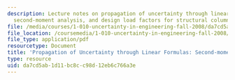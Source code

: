```yaml
---
description: Lecture notes on propagation of uncertainty through linear formulas,
  second-moment analysis, and design load factors for structural columns.
file: /media/courses/1-010-uncertainty-in-engineering-fall-2008/da7cd5ab1d11bc8cc98d12eb6c766a3e_app_13.pdf
file_location: /coursemedia/1-010-uncertainty-in-engineering-fall-2008/da7cd5ab1d11bc8cc98d12eb6c766a3e_app_13.pdf
file_type: application/pdf
resourcetype: Document
title: 'Propagation of Uncertainty through Linear Formulas: Second-moment Analysis'
type: resource
uid: da7cd5ab-1d11-bc8c-c98d-12eb6c766a3e
---
```


